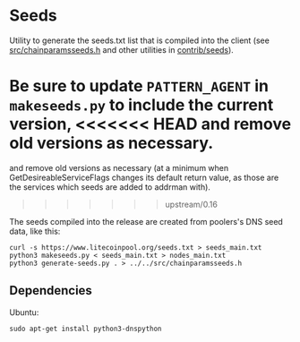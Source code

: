# Seeds

Utility to generate the seeds.txt list that is compiled into the client
(see [src/chainparamsseeds.h](/src/chainparamsseeds.h) and other utilities in [contrib/seeds](/contrib/seeds)).

Be sure to update `PATTERN_AGENT` in `makeseeds.py` to include the current version,
<<<<<<< HEAD
and remove old versions as necessary.
=======
and remove old versions as necessary (at a minimum when GetDesireableServiceFlags
changes its default return value, as those are the services which seeds are added
to addrman with).
>>>>>>> upstream/0.16

The seeds compiled into the release are created from poolers's DNS seed data, like this:

    curl -s https://www.litecoinpool.org/seeds.txt > seeds_main.txt
    python3 makeseeds.py < seeds_main.txt > nodes_main.txt
    python3 generate-seeds.py . > ../../src/chainparamsseeds.h

## Dependencies

Ubuntu:

    sudo apt-get install python3-dnspython
